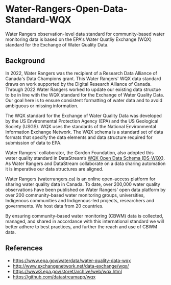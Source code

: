 # Water-Rangers-Open-Data-Standard-WQX
Water Rangers observation-level data standard for community-based water monitoring data is based on the EPA's Water Quatliy Exchange (WQX) standard for the Exchange of Water Quality Data.

## Background

In 2022, Water Rangers was the recipient of a Research Data Alliance of Canada's Data Champions grant. This Water Rangers' WQX data standard draws on work supported by the Digital Research Alliance of Canada. Through 2022 Water Rangers worked to update our existing data structue to be in line with the WQX standard for the Exchange of Water Quality Data. Our goal here is to ensure consistent formatting of water data and to avoid ambiguous or missing information. 

The WQX standard for the Exchange of Water Quality Data was developed by the US Environmental Protection Agency (EPA) and the US Geological Society (USGS). WQX uses the standards of the National Environmental Information Exchange Network. The WQX schema is a standard set of data formats that specify the data elements and data structure required for submission of data to EPA. 

Water Rangers' collaborator, the Gordon Foundation, also adopted this water quality standard in DataStream’s [WQX Open Data Schema (DS-WQX)](https://github.com/datastreamapp/wqx). As Water Rangers and DataStream collaborate on a data sharing automation it is imperative our data structures are aligned. 

Water Rangers (waterrangers.ca) is an online open-access platform for sharing water quality data in Canada.  To date, over 200,000 water quality observations have been published on Water Rangers' open data platform by over 200 community-based water monitoring groups, universities, Indigenous communities and Indigenous-led projects, researchers and governments. We host data from 20 countries. 

By ensuring community-based water monitoring (CBWM) data is collected, managed, and shared in accordance with this international standard we will better adhere to best practices, and further the reach and use of CBWM data.


## References
* https://www.epa.gov/waterdata/water-quality-data-wqx
* http://www.exchangenetwork.net/data-exchange/wqx/
* https://www3.epa.gov/storet/archive/web/wqx.html
* https://github.com/datastreamapp/wqx
